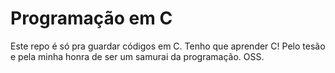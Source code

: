 # Programação em C

Este repo é só pra guardar códigos em C. Tenho que aprender C! Pelo tesão e pela minha honra de ser um samurai da programação. OSS.
